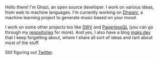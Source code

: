 <!--
**mgks/mgks** is a ✨ _special_ ✨ repository because its `README.md` (this file) appears on your GitHub profile.

Here are some ideas to get you started:

- 🔭 I’m currently working on ...
- 🌱 I’m currently learning ...
- 👯 I’m looking to collaborate on ...
- 🤔 I’m looking for help with ...
- 💬 Ask me about ...
- 📫 How to reach me: ...
- 😄 Pronouns: ...
- ⚡ Fun fact: ...
-->

Hello there! I'm Ghazi, an open source developer. I work on various ideas, from web to machine languages. I'm currently working on [Dhwani](https://github.com/mgks/Dhwani), a machine learning project to generate music based on your mood.

I work on some other projects too like [SWV](https://github.com/mgks/Android-SmartWebView) and [PaperlessQL](https://github.com/mgks/PaperlessQL) (you can go through my [repositories](https://github.com/mgks?tab=repositories) for more). And yes, I also have a blog [mgks.dev](https://mgks.dev) that I keep forgetting about, where I share all sort of ideas and rant about most of the stuff.

Still figuring out [Twitter](https://twitter.com/getmgks).
